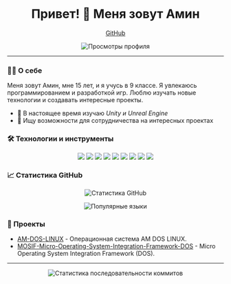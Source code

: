 <h1 align="center">Привет! 👋 Меня зовут Амин</h1>

<p align="center">
  <a href="https://github.com/BlackGhost1122">GitHub</a>
</p>

<p align="center">
  <img src="https://komarev.com/ghpvc/?username=BlackGhost1122&color=blue" alt="Просмотры профиля" />
</p>

---

### 👨‍💻 О себе

Меня зовут Амин, мне 15 лет, и я учусь в 9 классе. Я увлекаюсь программированием и разработкой игр. Люблю изучать новые технологии и создавать интересные проекты.

- 🌱 В настоящее время изучаю *Unity и Unreal Engine*
- 👯 Ищу возможности для сотрудничества на интересных проектах

### 🛠 Технологии и инструменты

<p align="center">
  <img src="https://img.shields.io/badge/-Visual%20Studio%20Code-05122A?style=for-the-badge&logo=visual-studio-code&logoColor=007ACC" />
  <img src="https://img.shields.io/badge/-Visual%20Studio%202022-05122A?style=for-the-badge&logo=visual-studio&logoColor=5C2D91" />
  <img src="https://img.shields.io/badge/-PyCharm-05122A?style=for-the-badge&logo=pycharm&logoColor=21D789" />
  <img src="https://img.shields.io/badge/-Unity-05122A?style=for-the-badge&logo=unity&logoColor=FFFFFF" />
  <img src="https://img.shields.io/badge/-Unreal%20Engine-05122A?style=for-the-badge&logo=unreal-engine&logoColor=313131" />
  <img src="https://img.shields.io/badge/-.NET-05122A?style=for-the-badge&logo=.net&logoColor=512BD4" />
  <img src="https://img.shields.io/badge/-C%23-05122A?style=for-the-badge&logo=c-sharp&logoColor=239120" />
  <img src="https://img.shields.io/badge/-C++-05122A?style=for-the-badge&logo=c%2B%2B&logoColor=00599C" />
  <img src="https://img.shields.io/badge/-Python-05122A?style=for-the-badge&logo=python&logoColor=3776AB" />
</p>

### 📈 Статистика GitHub

<p align="center">
  <img src="https://github-readme-stats.vercel.app/api?username=BlackGhost1122&show_icons=true&theme=radical" alt="Статистика GitHub" />
</p>

<p align="center">
  <img src="https://github-readme-stats.vercel.app/api/top-langs/?username=BlackGhost1122&layout=compact&theme=radical" alt="Популярные языки" />
</p>

### 📘 Проекты

- [AM-DOS-LINUX](https://github.com/BlackGhost1122/AM-DOS-LINUX) - Операционная система AM DOS LINUX.
- [MOSIF-Micro-Operating-System-Integration-Framework-DOS](https://github.com/BlackGhost1122/MOSIF-Micro-Operating-System-Integration-Framework-DOS) - Micro Operating System Integration Framework (DOS).

---

<p align="center">
  <img src="https://github-readme-streak-stats.herokuapp.com/?user=BlackGhost1122&theme=radical" alt="Статистика последовательности коммитов" />
</p>

